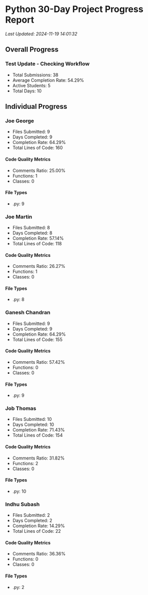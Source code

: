 # Python 30-Day Project Progress Report

*Last Updated: 2024-11-19 14:01:32*


## Overall Progress

### Test Update - Checking Workflow

- Total Submissions: 38
- Average Completion Rate: 54.29%
- Active Students: 5
- Total Days: 10


## Individual Progress

### Joe George

- Files Submitted: 9
- Days Completed: 9
- Completion Rate: 64.29%
- Total Lines of Code: 160
#### Code Quality Metrics
- Comments Ratio: 25.00%
- Functions: 1
- Classes: 0

#### File Types
- .py: 9


### Joe Martin

- Files Submitted: 8
- Days Completed: 8
- Completion Rate: 57.14%
- Total Lines of Code: 118
#### Code Quality Metrics
- Comments Ratio: 26.27%
- Functions: 1
- Classes: 0

#### File Types
- .py: 8


### Ganesh Chandran

- Files Submitted: 9
- Days Completed: 9
- Completion Rate: 64.29%
- Total Lines of Code: 155
#### Code Quality Metrics
- Comments Ratio: 57.42%
- Functions: 0
- Classes: 0

#### File Types
- .py: 9


### Job Thomas

- Files Submitted: 10
- Days Completed: 10
- Completion Rate: 71.43%
- Total Lines of Code: 154
#### Code Quality Metrics
- Comments Ratio: 31.82%
- Functions: 2
- Classes: 0

#### File Types
- .py: 10


### Indhu Subash

- Files Submitted: 2
- Days Completed: 2
- Completion Rate: 14.29%
- Total Lines of Code: 22
#### Code Quality Metrics
- Comments Ratio: 36.36%
- Functions: 0
- Classes: 0

#### File Types
- .py: 2

